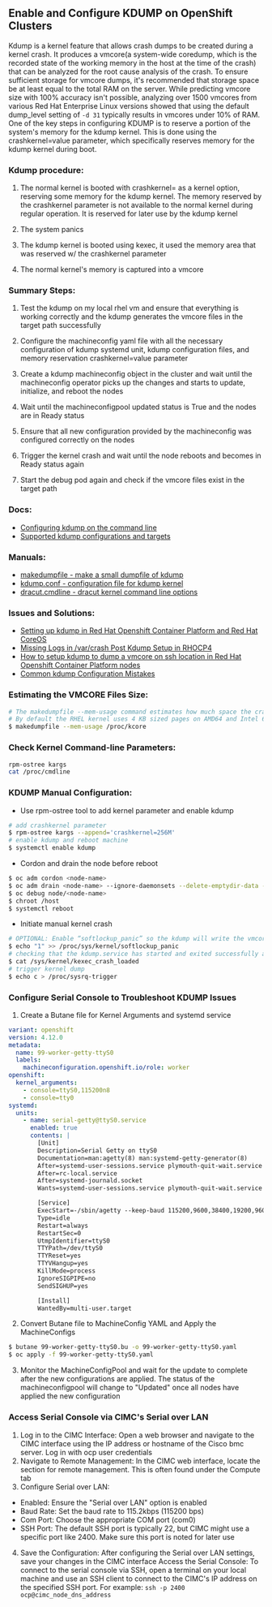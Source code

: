 ## Enable and Configure KDUMP on OpenShift Clusters
Kdump is a kernel feature that allows crash dumps to be created during a kernel crash. It produces a vmcore(a system-wide coredump, which is the recorded state of the working memory in the host at the time of the crash) that can be analyzed for the root cause analysis of the crash.
To ensure sufficient storage for vmcore dumps, it's recommended that storage space be at least equal to the total RAM on the server. While predicting vmcore size with 100% accuracy isn't possible, analyzing over 1500 vmcores from various Red Hat Enterprise Linux versions showed that using the default dump_level setting of `-d 31` typically results in vmcores under 10% of RAM.
One of the key steps in configuring KDUMP is to reserve a portion of the system's memory for the kdump kernel. This is done using the crashkernel=value parameter, which specifically reserves memory for the kdump kernel during boot.

### Kdump procedure:
1. The normal kernel is booted with crashkernel=<value> as a kernel option, reserving some memory for the kdump kernel. The memory reserved by the crashkernel parameter is not available to the normal kernel during regular operation.  It is reserved for later use by the kdump kernel

2. The system panics

3. The kdump kernel is booted using kexec, it used the memory area that was reserved w/ the crashkernel parameter

4. The normal kernel's memory is captured into a vmcore

### Summary Steps:

1. Test the kdump on my local rhel vm and ensure that everything is working correctly and the kdump generates the vmcore files in the target path successfully

2. Configure the machineconfig yaml file with all the necessary configuration of kdump systemd unit, kdump configuration files, and memory reservation crashkernel=value parameter

3. Create a kdump machineconfig object in the cluster and wait until the machineconfig operator picks up the changes and starts to update, initialize, and reboot the nodes

4. Wait until the machineconfigpool updated status is True and the nodes are in Ready status

5. Ensure that all new configuration provided by the machineconfig was configured correctly on the nodes

6. Trigger the kernel crash and wait until the node reboots and becomes in Ready status again

7. Start the debug pod again and check if the vmcore files exist in the target path

### Docs:
- [Configuring kdump on the command line](https://access.redhat.com/documentation/en-us/red_hat_enterprise_linux/8/html/managing_monitoring_and_updating_the_kernel/configuring-kdump-on-the-command-line_managing-monitoring-and-updating-the-kernel)
- [Supported kdump configurations and targets](https://access.redhat.com/documentation/en-us/red_hat_enterprise_linux/8/html/managing_monitoring_and_updating_the_kernel/supported-kdump-configurations-and-targets_managing-monitoring-and-updating-the-kernel)

### Manuals:
- [makedumpfile - make a small dumpfile of kdump](https://www.linux.org/docs/man5/makedumpfile.html)
- [kdump.conf - configuration file for kdump kernel](https://linux.die.net/man/5/kdump.conf)
- [dracut.cmdline - dracut kernel command line options](https://www.unix.com/man-page/linux/7/dracut.cmdline/)

### Issues and Solutions:
- [Setting up kdump in Red Hat Openshift Container Platform and Red Hat CoreOS](https://access.redhat.com/solutions/5907731)
- [Missing Logs in /var/crash Post Kdump Setup in RHOCP4](https://access.redhat.com/solutions/7058348)
- [How to setup kdump to dump a vmcore on ssh location in Red Hat Openshift Container Platform nodes](https://access.redhat.com/solutions/6978127)
- [Common kdump Configuration Mistakes](https://access.redhat.com/articles/5332081)

### Estimating the VMCORE Files Size:
```bash
# The makedumpfile --mem-usage command estimates how much space the crash dump file requires
# By default the RHEL kernel uses 4 KB sized pages on AMD64 and Intel 64 CPU , and 64 KB sized pages on IBM POWER
$ makedumpfile --mem-usage /proc/kcore
```

### Check Kernel Command-line Parameters:
```bash
rpm-ostree kargs
cat /proc/cmdline
```

### KDUMP Manual Configuration:
- Use rpm-ostree tool to add kernel parameter and enable kdump
```bash
# add crashkernel parameter
$ rpm-ostree kargs --append='crashkernel=256M'
# enable kdump and reboot machine
$ systemctl enable kdump
```
- Cordon and drain the node before reboot 
```bash
$ oc adm cordon <node-name>
$ oc adm drain <node-name> --ignore-daemonsets --delete-emptydir-data --force
$ oc debug node/<node-name>
$ chroot /host
$ systemctl reboot

```
- Initiate manual kernel crash
```bash
# OPTIONAL: Enable “softlockup_panic” so the kdump will write the vmcore file before the system restarts in case of a crash
$ echo "1" >> /proc/sys/kernel/softlockup_panic
# checking that the kdump.service has started and exited successfully and prints 1
$ cat /sys/kernel/kexec_crash_loaded
# trigger kernel dump
$ echo c > /proc/sysrq-trigger
```

### Configure Serial Console to Troubleshoot KDUMP Issues
1. Create a Butane file for Kernel Arguments and systemd service
```yaml
variant: openshift
version: 4.12.0
metadata:
  name: 99-worker-getty-ttyS0
  labels:
    machineconfiguration.openshift.io/role: worker
openshift:
  kernel_arguments:
    - console=ttyS0,115200n8
    - console=tty0
systemd:
  units:  
    - name: serial-getty@ttyS0.service
      enabled: true
      contents: |
        [Unit]
        Description=Serial Getty on ttyS0
        Documentation=man:agetty(8) man:systemd-getty-generator(8)
        After=systemd-user-sessions.service plymouth-quit-wait.service
        After=rc-local.service
        After=systemd-journald.socket
        Wants=systemd-user-sessions.service plymouth-quit-wait.service

        [Service]
        ExecStart=-/sbin/agetty --keep-baud 115200,9600,38400,19200,9600 ttyS0 $TERM
        Type=idle
        Restart=always
        RestartSec=0
        UtmpIdentifier=ttyS0
        TTYPath=/dev/ttyS0
        TTYReset=yes
        TTYVHangup=yes
        KillMode=process
        IgnoreSIGPIPE=no
        SendSIGHUP=yes

        [Install]
        WantedBy=multi-user.target
```
2. Convert Butane file to MachineConfig YAML and Apply the MachineConfigs

```bash
$ butane 99-worker-getty-ttyS0.bu -o 99-worker-getty-ttyS0.yaml
$ oc apply -f 99-worker-getty-ttyS0.yaml
```

3. Monitor the MachineConfigPool and wait for the update to complete after the new configurations are applied. The status of the machineconfigpool will change to "Updated" once all nodes have applied the new configuration

### Access Serial Console via CIMC's Serial over LAN
1. Log in to the CIMC Interface: Open a web browser and navigate to the CIMC interface using the IP address or hostname of the Cisco bmc server. Log in with ocp user credentials
2. Navigate to Remote Management: In the CIMC web interface, locate the section for remote management. This is often found under the Compute tab
3. Configure Serial over LAN:
- Enabled: Ensure the "Serial over LAN" option is enabled
- Baud Rate: Set the baud rate to 115.2kbps (115200 bps)
- Com Port: Choose the appropriate COM port (com0)
- SSH Port: The default SSH port is typically 22, but CIMC might use a specific port like 2400. Make sure this port is noted for later use
4. Save the Configuration: After configuring the Serial over LAN settings, save your changes in the CIMC interface
Access the Serial Console: To connect to the serial console via SSH, open a terminal on your local machine and use an SSH client to connect to the CIMC's IP address on the specified SSH port. For example: `ssh -p 2400 ocp@cimc_node_dns_address`
